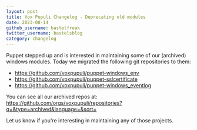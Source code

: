 ```yaml
---
layout: post
title: Vox Pupuli Changelog - Deprecating old modules
date: 2023-08-14
github_username: bastelfreak
twitter_username: bastelsblog
category: changelog
---
```


Puppet stepped up and is interested in maintaining some of our (archived)
windows modules. Today we migrated the following git repositories to them:

* https://github.com/voxpupuli/puppet-windows_env
* https://github.com/voxpupuli/puppet-sslcertificate
* https://github.com/voxpupuli/puppet-windows_eventlog

You can see all our archived repos at: https://github.com/orgs/voxpupuli/repositories?q=&type=archived&language=&sort=

Let us know if you're interesting in maintaining any of those projects.
